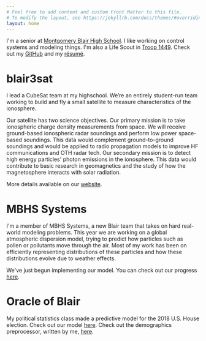 ```yaml
---
# Feel free to add content and custom Front Matter to this file.
# To modify the layout, see https://jekyllrb.com/docs/themes/#overriding-theme-defaults
layout: home
---
```


I'm a senior at [Montgomery Blair High School](https://mbhs.edu/departments/magnet/). I
like working on control systems and modeling things. I'm also a Life Scout in
[Troop 1449](https://rockville1449.mytroop.us). Check out my [GitHub](https://github.com/rytse)
and my [résumé](res/Resume.pdf).

# blair3sat

I lead a CubeSat team at my highschool. We’re an entirely student-run team working to build and fly a small satellite to measure characteristics of the ionosphere.

Our satellite has two science objectives. Our primary mission is to take ionospheric charge density measurements from space. We will receive ground-based ionospheric radar soundings and perform low power space-based soundings. This data would complement ground-to-ground soundings and would be applied to radio propagation models to improve HF communications and OTH radar tech. Our secondary mission is to detect high energy particles' photon emissions in the ionosphere. This data would contribute to basic research in geomagnetics and the study of how the magnetosphere interacts with solar radiation.

More details available on our [website](https://www.blair3sat.com/).

# MBHS Systems

I'm a member of MBHS Systems, a new Blair team that takes on hard real-world modeling problems. This year we are working on a global atmospheric dispersion model, trying to predict how particles such as pollen or pollutants move through the air. Most of my work has been on efficiently representing distributions of these particles and how these distributions evolve due to weather effects.

We've just begun implementing our model. You can check out our progress
[here](https://github.com/mbhs-systems).

# Oracle of Blair

My political statistics class made a predictive model for the 2018 U.S. House election. Check out our model [here](https://polistat.mbhs.edu/). Check out the demographics preprocessor, written by me, [here](https://github.com/rytse/blairvoyance).
